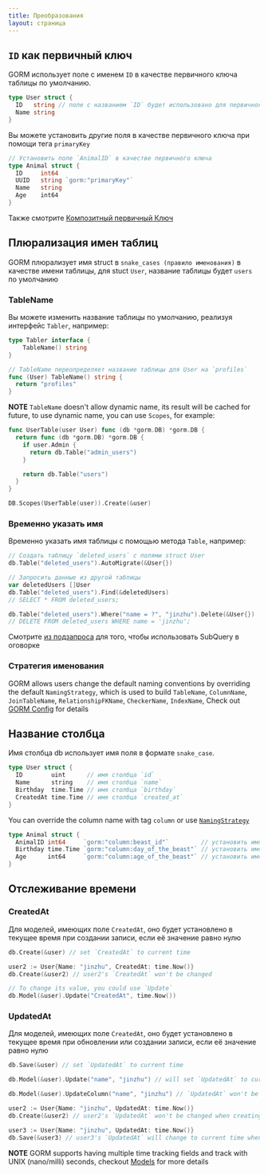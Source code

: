 ```yaml
---
title: Преобразования
layout: страница
---
```


## `ID` как первичный ключ

GORM использует поле с именем `ID` в качестве первичного ключа таблицы по умолчанию.

```go
type User struct {
  ID   string // поле с названием `ID` будет использовано для первичного ключа по умолчанию
  Name string
}
```

Вы можете установить другие поля в качестве первичного ключа при помощи тега `primaryKey`

```go
// Установить поле `AnimalID` в качестве первичного ключа
type Animal struct {
  ID     int64
  UUID   string `gorm:"primaryKey"`
  Name   string
  Age    int64
}
```

Также смотрите [Композитный первичный Ключ](composite_primary_key.html)

## Плюрализация имен таблиц

GORM плюрализует имя struct в `snake_cases (правило именования)` в качестве имени таблицы, для stuct `User`, название таблицы будет `users` по умолчанию

### TableName

Вы можете изменить название таблицы по умолчанию, реализуя интерфейс `Tabler`, например:

```go
type Tabler interface {
    TableName() string
}

// TableName переопределяет название таблицы для User на `profiles`
func (User) TableName() string {
  return "profiles"
}
```

**NOTE** `TableName` doesn't allow dynamic name, its result will be cached for future, to use dynamic name, you can use `Scopes`, for example:

```go
func UserTable(user User) func (db *gorm.DB) *gorm.DB {
  return func (db *gorm.DB) *gorm.DB {
    if user.Admin {
      return db.Table("admin_users")
    }

    return db.Table("users")
  }
}

DB.Scopes(UserTable(user)).Create(&user)
```

### Временно указать имя

Временно указать имя таблицы с помощью метода `Table`, например:

```go
// Создать таблицу `deleted_users` с полями struct User
db.Table("deleted_users").AutoMigrate(&User{})

// Запросить данные из другой таблицы
var deletedUsers []User
db.Table("deleted_users").Find(&deletedUsers)
// SELECT * FROM deleted_users;

db.Table("deleted_users").Where("name = ?", "jinzhu").Delete(&User{})
// DELETE FROM deleted_users WHERE name = 'jinzhu';
```

Смотрите [из подзапроса](advanced_query.html#from_subquery) для того, чтобы использовать SubQuery в оговорке

### <span id="naming_strategy">Стратегия именования</span>

GORM allows users change the default naming conventions by overriding the default `NamingStrategy`, which is used to build `TableName`, `ColumnName`, `JoinTableName`, `RelationshipFKName`, `CheckerName`, `IndexName`, Check out [GORM Config](gorm_config.html#naming_strategy) for details

## Название столбца

Имя столбца db использует имя поля в формате `snake_case`.

```go
type User struct {
  ID        uint      // имя столбца `id`
  Name      string    // имя столбца `name`
  Birthday  time.Time // имя столбца `birthday`
  CreatedAt time.Time // имя столбца `created_at`
}
```

You can override the column name with tag `column` or use [`NamingStrategy`](#naming_strategy)

```go
type Animal struct {
  AnimalID int64     `gorm:"column:beast_id"`         // установить имя столбца `beast_id`
  Birthday time.Time `gorm:"column:day_of_the_beast"` // установить имя столбца `day_of_the_beast`
  Age      int64     `gorm:"column:age_of_the_beast"` // установить имя столбца `age_of_the_beast`
}
```

## Отслеживание времени

### CreatedAt

Для моделей, имеющих поле `CreatedAt`, оно будет установлено в текущее время при создании записи, если её значение равно нулю

```go
db.Create(&user) // set `CreatedAt` to current time

user2 := User{Name: "jinzhu", CreatedAt: time.Now()}
db.Create(&user2) // user2's `CreatedAt` won't be changed

// To change its value, you could use `Update`
db.Model(&user).Update("CreatedAt", time.Now())
```

### UpdatedAt

Для моделей, имеющих поле `CreatedAt`, оно будет установлено в текущее время при обновлении или создании записи, если её значение равно нулю

```go
db.Save(&user) // set `UpdatedAt` to current time

db.Model(&user).Update("name", "jinzhu") // will set `UpdatedAt` to current time

db.Model(&user).UpdateColumn("name", "jinzhu") // `UpdatedAt` won't be changed

user2 := User{Name: "jinzhu", UpdatedAt: time.Now()}
db.Create(&user2) // user2's `UpdatedAt` won't be changed when creating

user3 := User{Name: "jinzhu", UpdatedAt: time.Now()}
db.Save(&user3) // user3's `UpdatedAt` will change to current time when updating
```

**NOTE** GORM supports having multiple time tracking fields and track with UNIX (nano/milli) seconds, checkout [Models](models.html#time_tracking) for more details
